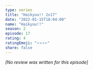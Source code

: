 ```yaml
---
type: series
title: "Haikyuu!! 2x17"
date: "2022-01-15T18:04:00"
name: "Haikyuu!!"
season: 2
episode: 17
rating: 4
ratingEmoji: "⭐️⭐️⭐️⭐️"
share: false
---
```


*[No review was written for this episode]*
